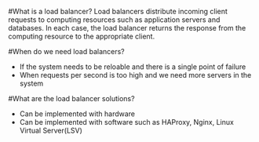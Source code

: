 #What is a load balancer?
Load balancers distribute incoming client requests to computing resources such as application servers and databases. In each case, the load balancer returns the response from the computing resource to the appropriate client.

#When do we need load balancers?
- If the system needs to be reloable and there is a single point of failure
- When requests per second is too high and we need more servers in the system

#What are the load balancer solutions?
- Can be implemented with hardware
- Can be implemented with software such as HAProxy, Nginx, Linux Virtual Server(LSV)
